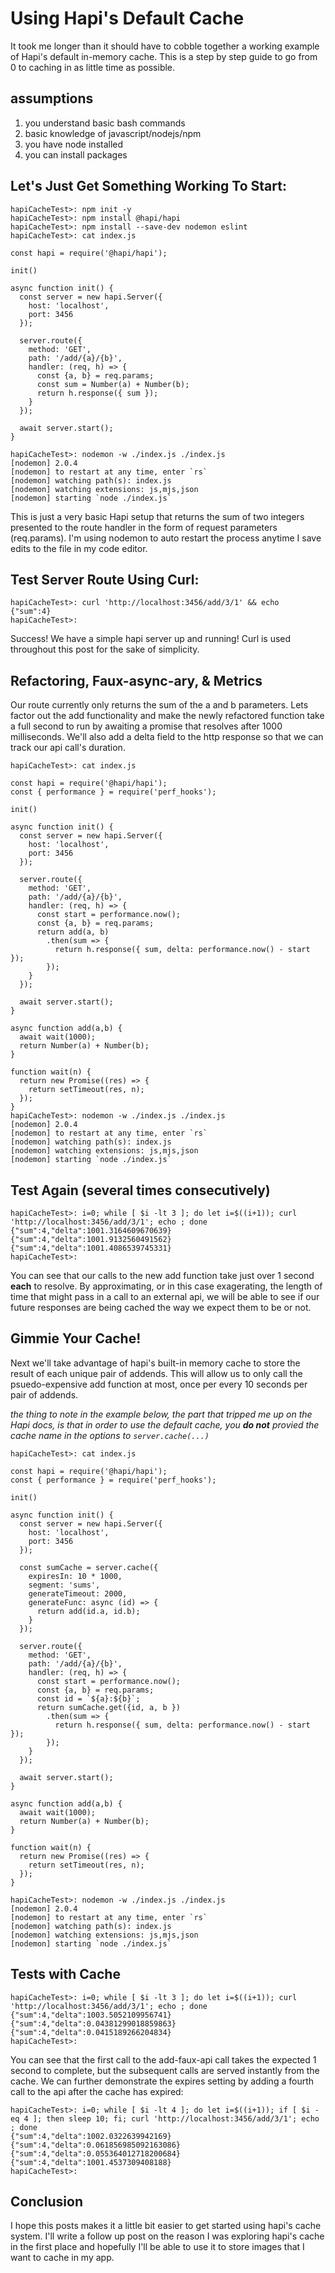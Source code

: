 # Using Hapi's Default Cache 
<!-- Synopsis Start -->
It took me longer than it should have to cobble together a working example of Hapi's
default in-memory cache. This is a step by step guide to go from 0 to caching
in as little time as possible. 
<!-- Synopsis End -->

## assumptions
   1) you understand basic bash commands
   1) basic knowledge of javascript/nodejs/npm
   1) you have node installed
   1) you can install packages

## Let's Just Get Something Working To Start:
```
hapiCacheTest>: npm init -y
hapiCacheTest>: npm install @hapi/hapi
hapiCacheTest>: npm install --save-dev nodemon eslint
hapiCacheTest>: cat index.js 

const hapi = require('@hapi/hapi');

init()

async function init() {
  const server = new hapi.Server({
    host: 'localhost',
    port: 3456
  });

  server.route({
    method: 'GET',
    path: '/add/{a}/{b}',
    handler: (req, h) => {
      const {a, b} = req.params;
      const sum = Number(a) + Number(b);
      return h.response({ sum });
    }
  });

  await server.start();
}

hapiCacheTest>: nodemon -w ./index.js ./index.js
[nodemon] 2.0.4
[nodemon] to restart at any time, enter `rs`
[nodemon] watching path(s): index.js
[nodemon] watching extensions: js,mjs,json
[nodemon] starting `node ./index.js`

```

This is just a very basic Hapi setup that returns the sum of two integers presented to the route handler in the form of request parameters (req.params). I'm using nodemon to auto restart the process anytime I save edits to the file in my code editor.

## Test Server Route Using Curl:

```
hapiCacheTest>: curl 'http://localhost:3456/add/3/1' && echo
{"sum":4}
hapiCacheTest>: 

```
Success! We have a simple hapi server up and running! Curl is used throughout this post for the sake of simplicity.

## Refactoring, Faux-async-ary, & Metrics
Our route currently only returns the sum of the a and b parameters. Lets factor out the add functionality and make the newly refactored function take a full second to run by awaiting a promise that resolves after 1000 milliseconds. We'll also add a delta field to the http response so that we can track our api call's duration.

```
hapiCacheTest>: cat index.js 

const hapi = require('@hapi/hapi');
const { performance } = require('perf_hooks');

init()

async function init() {
  const server = new hapi.Server({
    host: 'localhost',
    port: 3456
  });

  server.route({
    method: 'GET',
    path: '/add/{a}/{b}',
    handler: (req, h) => {
      const start = performance.now();
      const {a, b} = req.params;
      return add(a, b)
        .then(sum => {
          return h.response({ sum, delta: performance.now() - start });
        });
    }
  });

  await server.start();
}

async function add(a,b) {
  await wait(1000);
  return Number(a) + Number(b);
}

function wait(n) {
  return new Promise((res) => {
    return setTimeout(res, n);
  });
}
hapiCacheTest>: nodemon -w ./index.js ./index.js
[nodemon] 2.0.4
[nodemon] to restart at any time, enter `rs`
[nodemon] watching path(s): index.js
[nodemon] watching extensions: js,mjs,json
[nodemon] starting `node ./index.js`
```
## Test Again (several times consecutively)
```
hapiCacheTest>: i=0; while [ $i -lt 3 ]; do let i=$((i+1)); curl 'http://localhost:3456/add/3/1'; echo ; done
{"sum":4,"delta":1001.3164609670639}
{"sum":4,"delta":1001.9132560491562}
{"sum":4,"delta":1001.4086539745331}
hapiCacheTest>: 

```
You can see that our calls to the new add function take just over 1 second **each** to resolve. By approximating, or in this case exagerating, the length of time that might pass in a call to an external api, we will be able to see if our future responses are being cached the way we expect them to be or not.

## Gimmie Your Cache!
Next we'll take advantage of hapi's built-in memory cache to store the result of each unique pair of addends. This will allow us to only call the psuedo-expensive add function at most, once per every 10 seconds per pair of addends. 

*the thing to note in the example below, the part that tripped me up on the Hapi docs, is that in order to use the default cache, you **do not** provied the cache name in the options to `server.cache(...)`*

```
hapiCacheTest>: cat index.js 

const hapi = require('@hapi/hapi');
const { performance } = require('perf_hooks');

init()

async function init() {
  const server = new hapi.Server({
    host: 'localhost',
    port: 3456
  });

  const sumCache = server.cache({
    expiresIn: 10 * 1000,
    segment: 'sums',
    generateTimeout: 2000,
    generateFunc: async (id) => {
      return add(id.a, id.b);
    }
  });

  server.route({
    method: 'GET',
    path: '/add/{a}/{b}',
    handler: (req, h) => {
      const start = performance.now();
      const {a, b} = req.params;
      const id = `${a}:${b}`;
      return sumCache.get({id, a, b })
        .then(sum => {
          return h.response({ sum, delta: performance.now() - start });
        });
    }
  });

  await server.start();
}

async function add(a,b) {
  await wait(1000);
  return Number(a) + Number(b);
}

function wait(n) {
  return new Promise((res) => {
    return setTimeout(res, n);
  });
}

hapiCacheTest>: nodemon -w ./index.js ./index.js
[nodemon] 2.0.4
[nodemon] to restart at any time, enter `rs`
[nodemon] watching path(s): index.js
[nodemon] watching extensions: js,mjs,json
[nodemon] starting `node ./index.js`
```

## Tests with Cache
```
hapiCacheTest>: i=0; while [ $i -lt 3 ]; do let i=$((i+1)); curl 'http://localhost:3456/add/3/1'; echo ; done
{"sum":4,"delta":1003.5052109956741}
{"sum":4,"delta":0.04381299018859863}
{"sum":4,"delta":0.0415189266204834}
hapiCacheTest>: 
```

You can see that the first call to the add-faux-api call takes the expected 1 second to complete, but the subsequent calls are served instantly from the cache. We can further demonstrate the expires setting by adding a fourth call to the api after the cache has expired:

```
hapiCacheTest>: i=0; while [ $i -lt 4 ]; do let i=$((i+1)); if [ $i -eq 4 ]; then sleep 10; fi; curl 'http://localhost:3456/add/3/1'; echo ; done
{"sum":4,"delta":1002.0322639942169}
{"sum":4,"delta":0.061856985092163086}
{"sum":4,"delta":0.055364012718200684}
{"sum":4,"delta":1001.4537309408188}
hapiCacheTest>: 
```

## Conclusion

I hope this posts makes it a little bit easier to get started using hapi's cache system. I'll write a follow up post on the reason I was exploring hapi's cache in the first place and hopefully I'll be able to use it to store images that I want to cache in my app.

<!-- Tags: hapi,caching,http,api -->
<!-- Published: 1594327622230 -->
<!-- Updated: -->
<!-- Status: PUB -->
